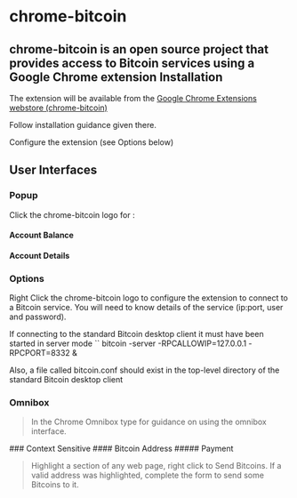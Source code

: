 chrome-bitcoin
======================
chrome-bitcoin is an open source project that provides access to Bitcoin services using a Google Chrome extension
Installation
----------------
The extension will be available from the [Google Chrome Extensions webstore (chrome-bitcoin)](https://chrome.google.com/webstore "chrome-bitcoin") 

Follow installation guidance given there. 

Configure the extension (see Options below)

User Interfaces
----------------------
### Popup
Click the chrome-bitcoin logo for :
#### Account Balance
#### Account Details
### Options
Right Click the chrome-bitcoin logo to configure the extension to connect to a Bitcoin service. 
You will need to know details of the service (ip:port, user and password). 

If connecting to the standard Bitcoin desktop client it must have been started in server mode `` bitcoin -server -RPCALLOWIP=127.0.0.1 -RPCPORT=8332 &

Also, a file called bitcoin.conf should exist in the top-level directory of the standard Bitcoin desktop client
### Omnibox
<blockquote><p>In the Chrome Omnibox type <btc --help> for guidance on using the omnibox interface.</p></blockquote>
### Context Sensitive
#### Bitcoin Address
##### Payment
<blockquote><p>Highlight a section of any web page, right click to Send Bitcoins. 
If a valid address was highlighted, complete the form to send some Bitcoins to it.</p></blockquote>
